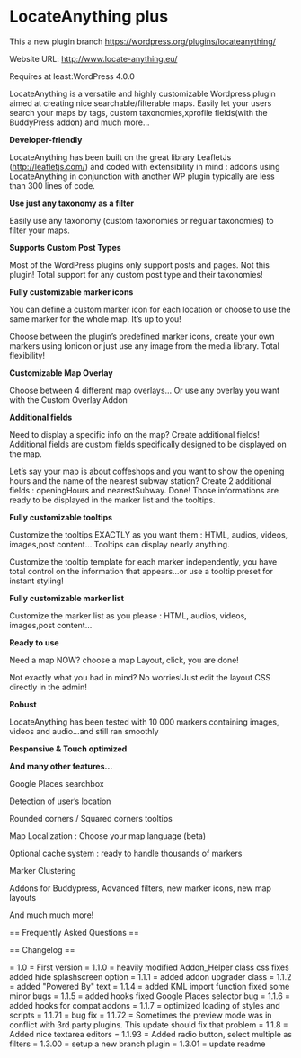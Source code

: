 # LocateAnything plus

This a new plugin branch https://wordpress.org/plugins/locateanything/

Website URL: http://www.locate-anything.eu/

Requires at least:WordPress 4.0.0


LocateAnything is a versatile and highly customizable Wordpress plugin aimed at creating nice searchable/filterable maps.  Easily let your users search your maps by tags, custom taxonomies,xprofile fields(with the BuddyPress addon) and much more... 


**Developer-friendly**

LocateAnything has been built on the great library LeafletJs (http://leafletjs.com/) and coded with extensibility in mind : addons using LocateAnything in conjunction with another WP plugin  typically are less than 300 lines of code.  

**Use just any
taxonomy as a filter**

Easily use any
taxonomy (custom taxonomies or regular taxonomies) to filter your
maps.

**Supports Custom
Post Types**

Most of the
WordPress plugins only support posts and pages. Not this plugin!
Total support for any custom post type and their taxonomies!

**Fully
customizable marker icons**

You can define a
custom marker icon for each location or choose to use the same marker
for the whole map. It’s up to you!

Choose between the
plugin’s predefined marker icons, create your own markers using
Ionicon or just use any image from the media library. Total
flexibility!

**Customizable Map
Overlay**

Choose between 4
different map overlays… Or use any overlay you want with the Custom
Overlay Addon

**Additional fields**

Need to display a
specific info on the map? Create additional fields! Additional fields
are custom fields specifically designed to be displayed on the map.

Let’s say your map
is about coffeshops and you want to show the opening hours and the
name of the nearest subway station? Create 2 additional fields :
openingHours and nearestSubway. Done! Those informations are ready to
be displayed in the marker list and the tooltips.

**Fully
customizable tooltips**

Customize the
tooltips EXACTLY as you want them : HTML, audios, videos, images,post
content… Tooltips can display nearly anything.

Customize the
tooltip template for each marker independently, you have total
control on the information that appears…or use a tooltip preset for
instant styling!

**Fully
customizable marker list**

Customize the marker
list as you please : HTML, audios, videos, images,post content…

**Ready to use**

Need a map NOW?
choose a map Layout, click, you are done!

Not exactly what you
had in mind? No worries!Just edit the layout CSS directly in the
admin!

**Robust**

LocateAnything has
been tested with 10 000 markers containing images, videos and
audio…and still ran smoothly

**Responsive &
Touch optimized**

**And many other
features…**

Google Places
searchbox

Detection of user’s
location

Rounded corners /
Squared corners tooltips

Map Localization :
Choose your map language (beta)

Optional cache
system : ready to handle thousands of markers

Marker Clustering

Addons for
Buddypress, Advanced filters, new marker icons, new map layouts

And much much more!



== Frequently Asked Questions ==




== Changelog ==

= 1.0 =
First version
= 1.1.0 =
heavily modified Addon_Helper class
css fixes
added hide splashscreen option
= 1.1.1 =
added addon upgrader class
= 1.1.2 =
added "Powered By" text
= 1.1.4 =
added KML import function
fixed some minor bugs
= 1.1.5 =
added hooks
fixed Google Places selector bug
= 1.1.6 =
added hooks for compat addons
= 1.1.7 =
optimized loading of styles and scripts
= 1.1.71 =
bug fix
= 1.1.72 =
Sometimes the preview mode was in conflict with 3rd party plugins. This update should fix that problem
= 1.1.8 =
Added nice textarea editors
= 1.1.93 =
Added radio button, select multiple as filters
= 1.3.00 =
setup a new branch plugin
= 1.3.01 =
update readme

